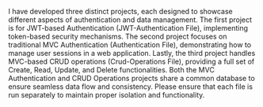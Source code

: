 I have developed three distinct projects, each designed to showcase different aspects of authentication and data management. 
The first project is for JWT-based Authentication (JWT-Authentication File), implementing token-based security mechanisms. 
The second project focuses on traditional MVC Authentication (Authentication File), demonstrating how to manage user sessions in a web application.
Lastly, the third project handles MVC-based CRUD operations (Crud-Operations File), providing a full set of Create, Read, Update, and Delete functionalities.
Both the MVC Authentication and CRUD Operations projects share a common database to ensure seamless data flow and consistency. 
Please ensure that each file is run separately to maintain proper isolation and functionality.
